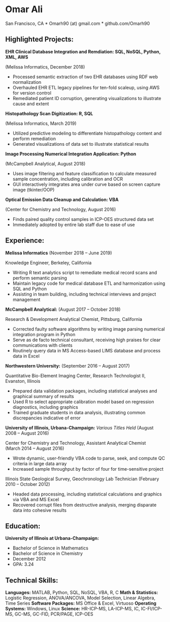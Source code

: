 # Omar Ali
San Francisco, CA * Omarh90 (at) gmail.com * github.com/Omarh90

## Highlighted Projects:

**EHR Clinical Database Integration and Remdiation: SQL, NoSQL, Python, XML, AWS**

(Melissa Informatics, December 2018)
* Processed semantic extraction of two EHR databases using RDF web normalization                       
* Overhauled EHR ETL legacy pipelines for ten-fold scaleup, using AWS for version control 
* Remediated patient ID corruption, generating visualizations to illustrate cause and extent

**Histopathology Scan Digitization: R, SQL**

(Melissa Informatics, March 2019) 
* Utilized predictive modeling to differentiate histopathology content and perform remediation	                      
* Generated visualizations of data set to illustrate statistical results

**Image Processing Numerical Integration Application: Python**

(McCampbell Analytical, August 2018)
* Uses image filtering and feature classification to calculate measured sample concentration, including calibration and OCR
* GUI interactively integrates area under curve based on screen capture image (tkinter/OOP)

**Optical Emission Data Cleanup and Calculation: VBA**

(Center for Chemistry and Technology, August 2016)
* Finds paired quality control samples in ICP-OES structured data set 	                                         
* Immediately adopted by entire lab staff due to ease of use

## Experience:

**Melissa Informatics**
(November 2018 – June 2019)

Knowledge Engineer, Berkeley, California
* Writing R text analytics script to remediate medical record scans and perform semantic parsing
* Maintain legacy code for medical database ETL and harmonization using SQL and Python
* Assisting in team building, including technical interviews and project management

**McCampbell Analytical:**
(August 2017 – October 2018)

Research & Development Analytical Chemist,	Pittsburg, California
* Corrected faulty software algorithms by writing image parsing numerical integration program in Python
* Serve as de facto technical consultant, receiving high praises for clear communications with clients
* Routinely query data in MS Access-based LIMS database and process data in Excel

**Northwestern University:**
(September 2016 – August 2017)

Quantitative Bio-Element Imaging Center, Research Technologist II,	Evanston, Illinois
* Prepared data validation packages, including statistical analyses and graphical summary of results
* Used R to select appropriate calibration model based on regression diagnostics, including graphics
* Trained graduate students in data analysis, illustrating common discrepancies indicative of error

**University of Illinois, Urbana-Champaign:** 
*Various Titles Held*
(August 2008 – August 2016)

Center for Chemistry and Technology, Assistant Analytical Chemist	
(March 2014 – August 2016)

* Wrote dynamic, user-friendly VBA code to parse, seek, and compute QC criteria in large data array 
* Increased sample throughput by factor of four for time-sensitive project

Illinois State Geological Survey, Geochronology Lab Technician
(February 2010 – October 2012)

* Headed data processing, including statistical calculations and graphics via VBA and MS Excel
* Recovered corrupt files from destructive analysis, merging disparate data into cohesive results


## Education:

**University of Illinois at Urbana-Champaign:**

* Bachelor of Science in Mathematics
* Bachelor of Science in Chemistry
* December 2012
* GPA: 3.24

## Technical Skills:
**Languages:** MATLAB, Python, SQL, NoSQL, VBA, R, C
**Math & Statistics:** Logistic Regression, ANOVA/ANCOVA, Model Selection, Linear Algebra, Time Series
**Software Packages:** MS Office & Excel, Virtuoso
**Operating Systems:** Windows, Linux
**Science:** HR-ICP-MS, LA-ICP-MS, IC, IC-FI/ICP-MS, GC-MS, GC-FID, PCR/PAGE, ICP-OES
